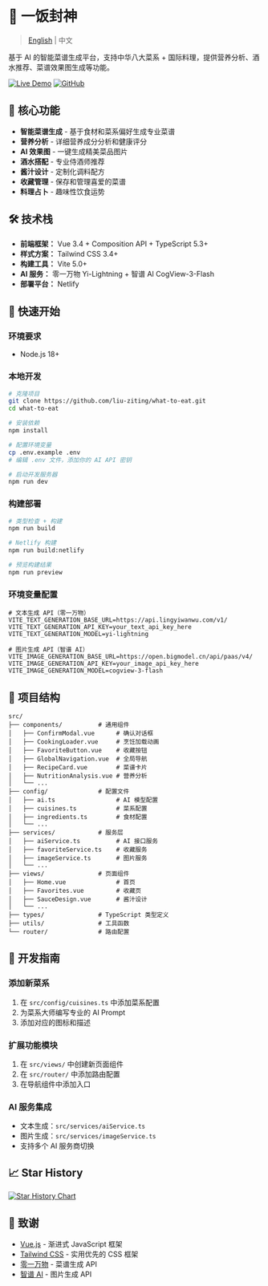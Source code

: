 # 🍳 一饭封神

> [English](./README_EN.md) | 中文

基于 AI 的智能菜谱生成平台，支持中华八大菜系 + 国际料理，提供营养分析、酒水推荐、菜谱效果图生成等功能。

[![Live Demo](https://img.shields.io/badge/🌐_Live_Demo-一饭封神-yellow?style=for-the-badge)](https://eat.lz-t.top/)
[![GitHub](https://img.shields.io/badge/GitHub-liu--ziting/what--to--eat-black?style=for-the-badge&logo=github)](https://github.com/liu-ziting/what-to-eat)

## 🚀 核心功能

-   **智能菜谱生成** - 基于食材和菜系偏好生成专业菜谱
-   **营养分析** - 详细营养成分分析和健康评分
-   **AI 效果图** - 一键生成精美菜品图片
-   **酒水搭配** - 专业侍酒师推荐
-   **酱汁设计** - 定制化调料配方
-   **收藏管理** - 保存和管理喜爱的菜谱
-   **料理占卜** - 趣味性饮食运势

## 🛠️ 技术栈

-   **前端框架：** Vue 3.4 + Composition API + TypeScript 5.3+
-   **样式方案：** Tailwind CSS 3.4+
-   **构建工具：** Vite 5.0+
-   **AI 服务：** 零一万物 Yi-Lightning + 智谱 AI CogView-3-Flash
-   **部署平台：** Netlify

## 🚀 快速开始

### 环境要求

-   Node.js 18+

### 本地开发

```bash
# 克隆项目
git clone https://github.com/liu-ziting/what-to-eat.git
cd what-to-eat

# 安装依赖
npm install

# 配置环境变量
cp .env.example .env
# 编辑 .env 文件，添加你的 AI API 密钥

# 启动开发服务器
npm run dev
```

### 构建部署

```bash
# 类型检查 + 构建
npm run build

# Netlify 构建
npm run build:netlify

# 预览构建结果
npm run preview
```

### 环境变量配置

```env
# 文本生成 API（零一万物）
VITE_TEXT_GENERATION_BASE_URL=https://api.lingyiwanwu.com/v1/
VITE_TEXT_GENERATION_API_KEY=your_text_api_key_here
VITE_TEXT_GENERATION_MODEL=yi-lightning

# 图片生成 API（智谱 AI）
VITE_IMAGE_GENERATION_BASE_URL=https://open.bigmodel.cn/api/paas/v4/
VITE_IMAGE_GENERATION_API_KEY=your_image_api_key_here
VITE_IMAGE_GENERATION_MODEL=cogview-3-flash
```

## 📁 项目结构

```
src/
├── components/          # 通用组件
│   ├── ConfirmModal.vue      # 确认对话框
│   ├── CookingLoader.vue     # 烹饪加载动画
│   ├── FavoriteButton.vue    # 收藏按钮
│   ├── GlobalNavigation.vue  # 全局导航
│   ├── RecipeCard.vue        # 菜谱卡片
│   ├── NutritionAnalysis.vue # 营养分析
│   └── ...
├── config/              # 配置文件
│   ├── ai.ts                 # AI 模型配置
│   ├── cuisines.ts           # 菜系配置
│   ├── ingredients.ts        # 食材配置
│   └── ...
├── services/            # 服务层
│   ├── aiService.ts          # AI 接口服务
│   ├── favoriteService.ts    # 收藏服务
│   ├── imageService.ts       # 图片服务
│   └── ...
├── views/               # 页面组件
│   ├── Home.vue              # 首页
│   ├── Favorites.vue         # 收藏页
│   ├── SauceDesign.vue       # 酱汁设计
│   └── ...
├── types/               # TypeScript 类型定义
├── utils/               # 工具函数
└── router/              # 路由配置
```

## 🎯 开发指南

### 添加新菜系

1. 在 `src/config/cuisines.ts` 中添加菜系配置
2. 为菜系大师编写专业的 AI Prompt
3. 添加对应的图标和描述

### 扩展功能模块

1. 在 `src/views/` 中创建新页面组件
2. 在 `src/router/` 中添加路由配置
3. 在导航组件中添加入口

### AI 服务集成

-   文本生成：`src/services/aiService.ts`
-   图片生成：`src/services/imageService.ts`
-   支持多个 AI 服务商切换

## 📈 Star History

[![Star History Chart](https://api.star-history.com/svg?repos=liu-ziting/what-to-eat&type=Date)](https://www.star-history.com/#liu-ziting/what-to-eat&Date)

## 🙏 致谢

-   [Vue.js](https://vuejs.org/) - 渐进式 JavaScript 框架
-   [Tailwind CSS](https://tailwindcss.com/) - 实用优先的 CSS 框架
-   [零一万物](https://www.lingyiwanwu.com/) - 菜谱生成 API
-   [智谱 AI](https://open.bigmodel.cn/) - 图片生成 API
